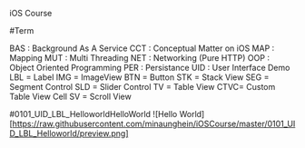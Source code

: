 iOS Course

#Term 

   BAS : Background As A Service 
   CCT : Conceptual Matter on iOS
   MAP : Mapping
   MUT : Multi Threading
   NET : Networking (Pure HTTP)
   OOP : Object Oriented Programming
   PER : Persistance
   UID : User Interface Demo
        LBL = Label
        IMG = ImageView
        BTN = Button
        STK = Stack View
        SEG = Segment Control
        SLD = Slider Control
        TV  = Table View
        CTVC= Custom Table View Cell
        SV  = Scroll View




#0101_UID_LBL_HelloworldHelloWorld
   ![Hello World] [https://raw.githubusercontent.com/minaunghein/iOSCourse/master/0101_UID_LBL_Helloworld/preview.png]


